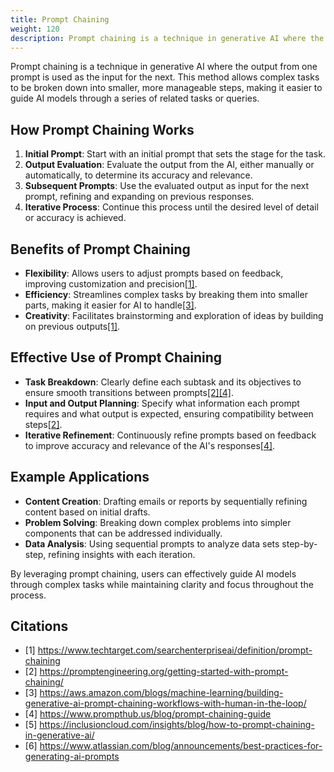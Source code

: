 ```yaml
---
title: Prompt Chaining
weight: 120
description: Prompt chaining is a technique in generative AI where the output from one prompt is used as the input for the next.
---
```

Prompt chaining is a technique in generative AI where the output from one prompt is used as the input for the next. This method allows complex tasks to be broken down into smaller, more manageable steps, making it easier to guide AI models through a series of related tasks or queries.
<!-- more -->
## How Prompt Chaining Works

1. **Initial Prompt**: Start with an initial prompt that sets the stage for the task.
2. **Output Evaluation**: Evaluate the output from the AI, either manually or automatically, to determine its accuracy and relevance.
3. **Subsequent Prompts**: Use the evaluated output as input for the next prompt, refining and expanding on previous responses.
4. **Iterative Process**: Continue this process until the desired level of detail or accuracy is achieved.

## Benefits of Prompt Chaining

- **Flexibility**: Allows users to adjust prompts based on feedback, improving customization and precision<a href="https://www.techtarget.com/searchenterpriseai/definition/prompt-chaining" target="_blank">[1]</a>.
- **Efficiency**: Streamlines complex tasks by breaking them into smaller parts, making it easier for AI to handle<a href="https://aws.amazon.com/blogs/machine-learning/building-generative-ai-prompt-chaining-workflows-with-human-in-the-loop/" target="_blank">[3]</a>.
- **Creativity**: Facilitates brainstorming and exploration of ideas by building on previous outputs<a href="https://www.techtarget.com/searchenterpriseai/definition/prompt-chaining" target="_blank">[1]</a>.

## Effective Use of Prompt Chaining

- **Task Breakdown**: Clearly define each subtask and its objectives to ensure smooth transitions between prompts<a href="https://promptengineering.org/getting-started-with-prompt-chaining/" target="_blank">[2]</a><a href="https://www.prompthub.us/blog/prompt-chaining-guide" target="_blank">[4]</a>.
- **Input and Output Planning**: Specify what information each prompt requires and what output is expected, ensuring compatibility between steps<a href="https://promptengineering.org/getting-started-with-prompt-chaining/" target="_blank">[2]</a>.
- **Iterative Refinement**: Continuously refine prompts based on feedback to improve accuracy and relevance of the AI's responses<a href="https://www.prompthub.us/blog/prompt-chaining-guide" target="_blank">[4]</a>.

## Example Applications

- **Content Creation**: Drafting emails or reports by sequentially refining content based on initial drafts.
- **Problem Solving**: Breaking down complex problems into simpler components that can be addressed individually.
- **Data Analysis**: Using sequential prompts to analyze data sets step-by-step, refining insights with each iteration.

By leveraging prompt chaining, users can effectively guide AI models through complex tasks while maintaining clarity and focus throughout the process.

## Citations
- [1] https://www.techtarget.com/searchenterpriseai/definition/prompt-chaining
- [2] https://promptengineering.org/getting-started-with-prompt-chaining/
- [3] https://aws.amazon.com/blogs/machine-learning/building-generative-ai-prompt-chaining-workflows-with-human-in-the-loop/
- [4] https://www.prompthub.us/blog/prompt-chaining-guide
- [5] https://inclusioncloud.com/insights/blog/how-to-prompt-chaining-in-generative-ai/
- [6] https://www.atlassian.com/blog/announcements/best-practices-for-generating-ai-prompts